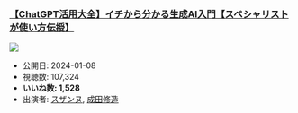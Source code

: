 ### [【ChatGPT活用大全】イチから分かる生成AI入門【スペシャリストが使い方伝授】](https://www.youtube.com/watch?v=9_R9seBxytw)
[![](https://img.youtube.com/vi/9_R9seBxytw/sddefault.jpg)](https://www.youtube.com/watch?v=9_R9seBxytw)
-   公開日: 2024-01-08
-   視聴数: 107,324
-   **いいね数: 1,528**
-   出演者: [スザンヌ](/rehacq_fan/people/スザンヌ "wikilink"), [成田修造](/rehacq_fan/people/成田修造 "wikilink")
